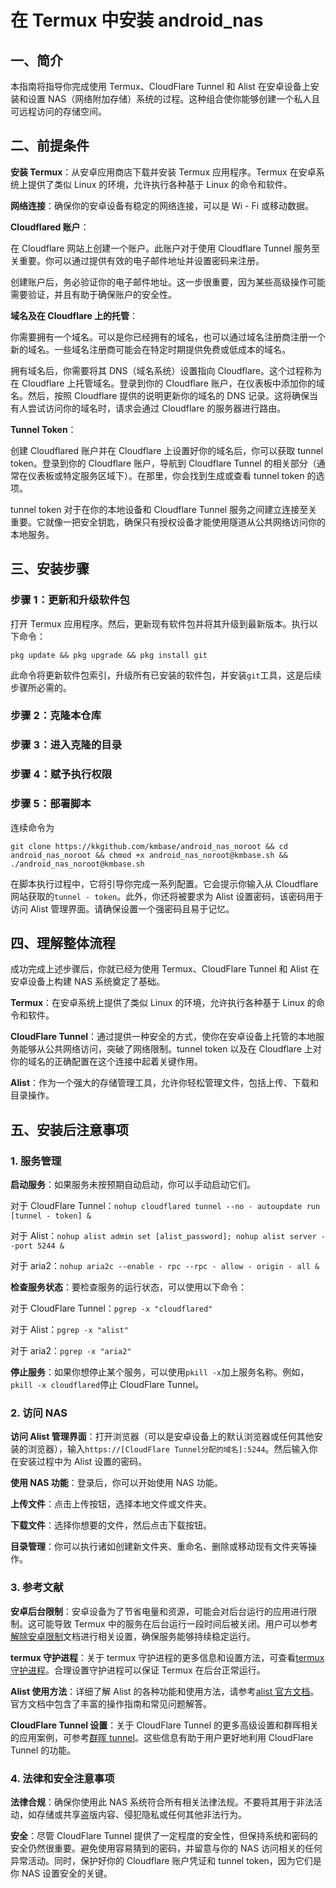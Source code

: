 # 在 Termux 中安装 android\_nas

## 一、简介

本指南将指导你完成使用 Termux、CloudFlare Tunnel 和 Alist 在安卓设备上安装和设置 NAS（网络附加存储）系统的过程。这种组合使你能够创建一个私人且可远程访问的存储空间。

## 二、前提条件

**安装 Termux**：从安卓应用商店下载并安装 Termux 应用程序。Termux 在安卓系统上提供了类似 Linux 的环境，允许执行各种基于 Linux 的命令和软件。

**网络连接**：确保你的安卓设备有稳定的网络连接，可以是 Wi - Fi 或移动数据。

**Cloudflared 账户**：

在 Cloudflare 网站上创建一个账户。此账户对于使用 Cloudflare Tunnel 服务至关重要。你可以通过提供有效的电子邮件地址并设置密码来注册。

创建账户后，务必验证你的电子邮件地址。这一步很重要，因为某些高级操作可能需要验证，并且有助于确保账户的安全性。

**域名及在 Cloudflare 上的托管**：

你需要拥有一个域名。可以是你已经拥有的域名，也可以通过域名注册商注册一个新的域名。一些域名注册商可能会在特定时期提供免费或低成本的域名。

拥有域名后，你需要将其 DNS（域名系统）设置指向 Cloudflare。这个过程称为在 Cloudflare 上托管域名。登录到你的 Cloudflare 账户，在仪表板中添加你的域名。然后，按照 Cloudflare 提供的说明更新你的域名的 DNS 记录。这将确保当有人尝试访问你的域名时，请求会通过 Cloudflare 的服务器进行路由。

**Tunnel Token**：

创建 Cloudflared 账户并在 Cloudflare 上设置好你的域名后，你可以获取 tunnel token。登录到你的 Cloudflare 账户，导航到 Cloudflare Tunnel 的相关部分（通常在仪表板或特定服务区域下）。在那里，你会找到生成或查看 tunnel token 的选项。

tunnel token 对于在你的本地设备和 Cloudflare Tunnel 服务之间建立连接至关重要。它就像一把安全钥匙，确保只有授权设备才能使用隧道从公共网络访问你的本地服务。

## 三、安装步骤

### 步骤 1：更新和升级软件包

打开 Termux 应用程序。然后，更新现有软件包并将其升级到最新版本。执行以下命令：



```
pkg update && pkg upgrade && pkg install git
```

此命令将更新软件包索引，升级所有已安装的软件包，并安装`git`工具，这是后续步骤所必需的。

### 步骤 2：克隆本仓库
### 步骤 3：进入克隆的目录
### 步骤 4：赋予执行权限
### 步骤 5：部署脚本

连续命令为

```
git clone https://kkgithub.com/kmbase/android_nas_noroot && cd android_nas_noroot && chmod +x android_nas_noroot@kmbase.sh && ./android_nas_noroot@kmbase.sh
```


在脚本执行过程中，它将引导你完成一系列配置。它会提示你输入从 Cloudflare 网站获取的`tunnel - token`。此外，你还将被要求为 Alist 设置密码，该密码用于访问 Alist 管理界面。请确保设置一个强密码且易于记忆。

## 四、理解整体流程

成功完成上述步骤后，你就已经为使用 Termux、CloudFlare Tunnel 和 Alist 在安卓设备上构建 NAS 系统奠定了基础。

**Termux**：在安卓系统上提供了类似 Linux 的环境，允许执行各种基于 Linux 的命令和软件。

**CloudFlare Tunnel**：通过提供一种安全的方式，使你在安卓设备上托管的本地服务能够从公共网络访问，突破了网络限制。tunnel token 以及在 Cloudflare 上对你的域名的正确配置在这个连接中起着关键作用。

**Alist**：作为一个强大的存储管理工具，允许你轻松管理文件，包括上传、下载和目录操作。

## 五、安装后注意事项

### 1. 服务管理

**启动服务**：如果服务未按预期自动启动，你可以手动启动它们。

对于 CloudFlare Tunnel：`nohup cloudflared tunnel --no - autoupdate run [tunnel - token] &`

对于 Alist：`nohup alist admin set [alist_password]; nohup alist server --port 5244 &`

对于 aria2：`nohup aria2c --enable - rpc --rpc - allow - origin - all &`

**检查服务状态**：要检查服务的运行状态，可以使用以下命令：

对于 CloudFlare Tunnel：`pgrep -x "cloudflared"`

对于 Alist：`pgrep -x "alist"`

对于 aria2：`pgrep -x "aria2"`

**停止服务**：如果你想停止某个服务，可以使用`pkill -x`加上服务名称。例如，`pkill -x cloudflared`停止 CloudFlare Tunnel。

### 2. 访问 NAS

**访问 Alist 管理界面**：打开浏览器（可以是安卓设备上的默认浏览器或任何其他安装的浏览器），输入`https://[CloudFlare Tunnel分配的域名]:5244`。然后输入你在安装过程中为 Alist 设置的密码。

**使用 NAS 功能**：登录后，你可以开始使用 NAS 功能。

**上传文件**：点击上传按钮，选择本地文件或文件夹。

**下载文件**：选择你想要的文件，然后点击下载按钮。

**目录管理**：你可以执行诸如创建新文件夹、重命名、删除或移动现有文件夹等操作。

### 3. 参考文献
**安卓后台限制**：安卓设备为了节省电量和资源，可能会对后台运行的应用进行限制。这可能导致 Termux 中的服务在后台运行一段时间后被关闭。用户可以参考[解除安卓限制](https://cloud-atlas.readthedocs.io/zh-cn/latest/android/apps/android_12_background_limit_termux.html)文档进行相关设置，确保服务能够持续稳定运行。

**termux 守护进程**：关于 termux 守护进程的更多信息和设置方法，可查看[termux 守护进程](https://blog.csdn.net/YiBYiH/article/details/127294017)。合理设置守护进程可以保证 Termux 在后台正常运行。

**Alist 使用方法**：详细了解 Alist 的各种功能和使用方法，请参考[alist 官方文档](https://alist.nn.ci/zh/guide/install/manual.html#获取-alist)。官方文档中包含了丰富的操作指南和常见问题解答。

**CloudFlare Tunnel 设置**：关于 CloudFlare Tunnel 的更多高级设置和群晖相关的应用案例，可参考[群晖 tunnel](https://jimizhou.com/cloudflare-tunnel)。这些信息有助于用户更好地利用 CloudFlare Tunnel 的功能。

### 4. 法律和安全注意事项

**法律合规**：确保你使用此 NAS 系统符合所有相关法律法规。不要将其用于非法活动，如存储或共享盗版内容、侵犯隐私或任何其他非法行为。

**安全**：尽管 CloudFlare Tunnel 提供了一定程度的安全性，但保持系统和密码的安全仍然很重要。避免使用容易猜到的密码，并留意与你的 NAS 访问相关的任何异常活动。同时，保护好你的 Cloudflare 账户凭证和 tunnel token，因为它们是你 NAS 设置安全的关键。